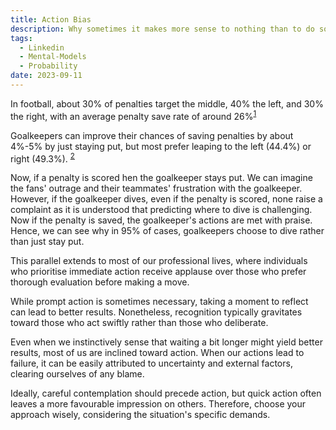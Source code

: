 ```yaml
---
title: Action Bias
description: Why sometimes it makes more sense to nothing than to do something or the other
tags:
  - Linkedin
  - Mental-Models
  - Probability
date: 2023-09-11
---
```

In football, about 30% of penalties target the middle, 40% the left, and 30% the right, with an average penalty save rate of around 26%<sup><a href="https://www.frontiersin.org/articles/10.3389/fpsyg.2021.645312/full">1</a></sup>

Goalkeepers can improve their chances of saving penalties by about 4%-5% by just staying put, but most prefer leaping to the left (44.4%) or right (49.3%). <sup><a href="https://www.theguardian.com/football/datablog/2023/aug/19/how-to-take-penalty-kicks-best-stats-football-soccer-data-womens-world-cup-2023">2</a></sup>

Now, if a penalty is scored hen the goalkeeper stays put. We can imagine the fans' outrage and their teammates' frustration with the goalkeeper. However, if the goalkeeper dives, even if the penalty is scored, none raise a complaint as it is understood that predicting where to dive is challenging. Now if the penalty is saved, the goalkeeper's actions are met with praise. Hence, we can see why in 95% of cases, goalkeepers choose to dive rather than just stay put.

This parallel extends to most of our professional lives, where individuals who prioritise immediate action receive applause over those who prefer thorough evaluation before making a move.

While prompt action is sometimes necessary, taking a moment to reflect can lead to better results. Nonetheless, recognition typically gravitates toward those who act swiftly rather than those who deliberate.

Even when we instinctively sense that waiting a bit longer might yield better results, most of us are inclined toward action. When our actions lead to failure, it can be easily attributed to uncertainty and external factors, clearing ourselves of any blame.

Ideally, careful contemplation should precede action, but quick action often leaves a more favourable impression on others. Therefore, choose your approach wisely, considering the situation's specific demands.